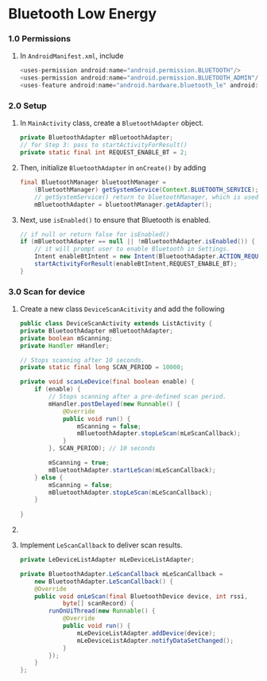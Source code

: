 # Bluetooth Low Energy

### 1.0 Permissions
1. In `AndroidManifest.xml`, include
    ```java
    <uses-permission android:name="android.permission.BLUETOOTH"/>
    <uses-permission android:name="android.permission.BLUETOOTH_ADMIN"/>
    <uses-feature android:name="android.hardware.bluetooth_le" android:required="true"/>
    ```

### 2.0 Setup
1. In `MainActivity` class, create a `BluetoothAdapter` object.
    ```java
    private BluetoothAdapter mBluetoothAdapter;
    // for Step 3: pass to startActivityForResult()
    private static final int REQUEST_ENABLE_BT = 2;
    ```

2. Then, initialize `BluetoothAdapter` in `onCreate()` by adding
    ```java
    final BluetoothManager bluetoothManager = 
        (BluetoothManager) getSystemService(Context.BLUETOOTH_SERVICE);
        // getSystemService() return to bluetoothManager, which is used to get the Adapter  
        mBluetoothAdapter = bluetoothManager.getAdapter();
    ```
3.  Next, use `isEnabled()` to ensure that Bluetooth is enabled.
    ```java
    // if null or return false for isEnabled()
    if (mBluetoothAdapter == null || !mBluetoothAdapter.isEnabled()) {
        // it will prompt user to enable Bluetooth in Settings.
        Intent enableBtIntent = new Intent(BluetoothAdapter.ACTION_REQUEST_ENABLE);
        startActivityForResult(enableBtIntent,REQUEST_ENABLE_BT);
    }
    ```
### 3.0 Scan for device


1. Create a new class `DeviceScanAcitivity` and add the following
    ```java
    public class DeviceScanActivity extends ListActivity {
    private BluetoothAdapter mBluetoothAdapter;
    private boolean mScanning;
    private Handler mHandler;

    // Stops scanning after 10 seconds.
    private static final long SCAN_PERIOD = 10000;

    private void scanLeDevice(final boolean enable) {
        if (enable) {
            // Stops scanning after a pre-defined scan period.
            mHandler.postDelayed(new Runnable() {
                @Override
                public void run() {
                    mScanning = false;
                    mBluetoothAdapter.stopLeScan(mLeScanCallback);
                }
            }, SCAN_PERIOD); // 10 seconds

            mScanning = true;
            mBluetoothAdapter.startLeScan(mLeScanCallback);
        } else {
            mScanning = false;
            mBluetoothAdapter.stopLeScan(mLeScanCallback);
        }
        
    }

    ```
2. 

3. Implement `LeScanCallback` to deliver scan results.
    ```java
    private LeDeviceListAdapter mLeDeviceListAdapter;

    private BluetoothAdapter.LeScanCallback mLeScanCallback =
        new BluetoothAdapter.LeScanCallback() {
        @Override
        public void onLeScan(final BluetoothDevice device, int rssi,
                byte[] scanRecord) {
            runOnUiThread(new Runnable() {
                @Override
                public void run() {
                    mLeDeviceListAdapter.addDevice(device);
                    mLeDeviceListAdapter.notifyDataSetChanged();
                }
            });
        }
    };
    ```
